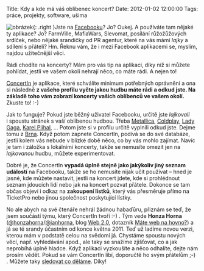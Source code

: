Title: Kdy a kde má váš oblíbenec koncert?
Date: 2012-01-02 12:00:00
Tags: práce, projekty, software, ušima

![obrázek]({filename}/images/160.jpg){: .right }Jste na [Facebooku](http://www.facebook.com/)? Jo? Oukej. A používáte tam nějaké ty aplikace? Jo? FarmVille, MafiaWars, Slevomat, posílání růžožůžových srdíček, nebo nějaké srandičky od PR agentur, které na vás mámí *lajky* a sdílení s přáteli? Hm. Řeknu vám, že i mezi Facebook aplikacemi se, myslím, najdou užitečnější věci.

Rádi chodíte na koncerty? Mám pro vás tip na aplikaci, díky níž si můžete pohlídat, jestli ve vašem okolí nehrají něco, co máte rádi. A nejen to!

[ConcertIn](http://www.concertin.com/) je aplikace, které schválíte minimum potřebných oprávnění a ona si následně **z vašeho profilu vyčte jakou hudbu máte rádi a odkud jste. Na základě toho vám zobrazí koncerty vašich oblíbenců ve vašem okolí.** Zkuste to! :-)

Jak to funguje? Pokud jste běžný uživatel Facebooku, určitě jste *lajkovali* i spoustu stránek s vaší oblíbenou hudbou. Třeba [Metallica](https://www.facebook.com/Metallica), [Coldplay](https://www.facebook.com/coldplay), [Lady Gaga](https://www.facebook.com/ladygaga), [Karel Plíhal](https://www.facebook.com/pages/Karel-Plíhal/104119192956467), … Potom jste si v profilu určitě vyplnili odkud jste. Dejme tomu z [Brna](https://www.facebook.com/pages/Brno-Czech-Republic/107645375935528). Když potom zapnete ConcertIn, podívá se do své databáze, jestli kolem vás nebude v blízké době něco, co by vás mohlo zajímat. Navíc je tam i záložka s lokálními koncerty, takže se nemusíte omezit jen na *lajkovanou* hudbu, můžete experimentovat.

Dobré je, že ConcertIn **vypadá úplně stejně jako jakýkoliv jiný seznam událostí** na Facebooku, takže se ho nemusíte nijak učit používat – hned je jasné, kde můžete nastavit, jestli na koncert jdete, kde si prohlédnout seznam jdoucích lidí nebo jak na koncert pozvat přátele. Dokonce se tam občas objeví i odkaz na **zakoupení lístků**, který vás přesměruje přímo na TicketPro nebo jinou společnost poskytující lístky.

No ale abych na své čtenáře nehrál žádnou habaďůru, přiznám se teď, že jsem součástí týmu, který ConcertIn tvoří :-) . Tým vede **Honza Horna** ([@honzahorna](https://twitter.com/honzahorna)/[@jan­horna](https://twitter.com/janhorna), blog [Web 2.0](http://web2-0.cz/), dotazník [Máte web na hovno?](http://webnahovno.cz)) a já se té srandy účastním od konce května 2011. Teď už ladíme novou verzi, kterou mám v podstatě celou na svědomí já. Chystáme spoustu nových věcí, např. vyhledávání apod., ale taky se snažíme zjišťovat, co a jak neprobíhá úplně hladce. Když aplikaci vyzkoušíte a něco odhalíte, dejte nám prosím vědět. Pokud se vám ConcertIn líbí, doporučtě ho svým přátelům ;-) . Můžete taky [sledovat co děláme](https://twitter.com/concertin). Díky!
